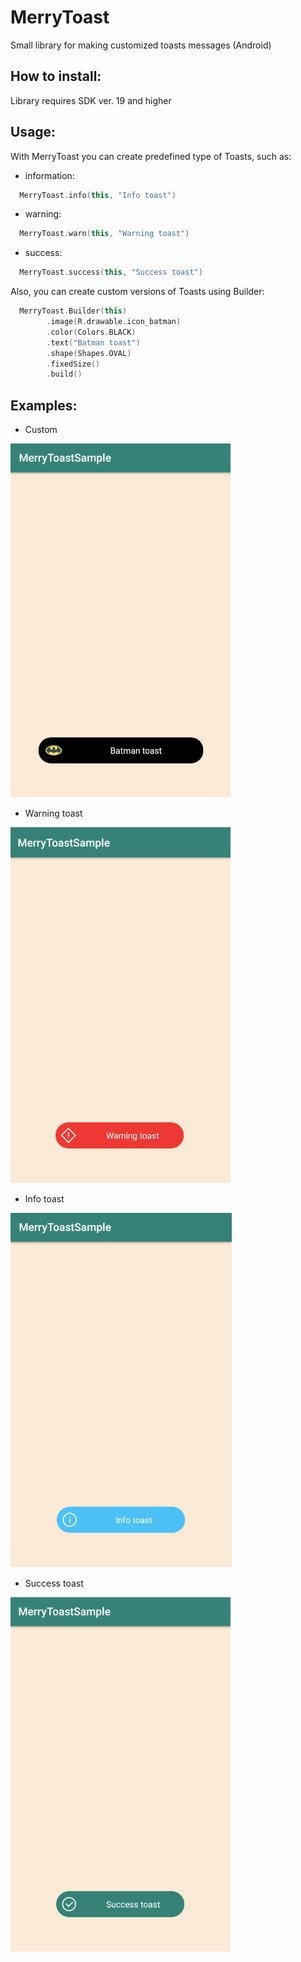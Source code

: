 # MerryToast

Small library for making customized toasts messages (Android)

How to install:
-------
  Library requires SDK ver. 19 and higher

Usage:
-------

With MerryToast you can create predefined type of Toasts, such as:
  * information:
 
```kt
  MerryToast.info(this, "Info toast")
```
  * warning:
 
```kt
  MerryToast.warn(this, "Warning toast")
```
  * success:
 
```kt
  MerryToast.success(this, "Success toast")
```

Also, you can create custom versions of Toasts using Builder:

```kt
  MerryToast.Builder(this)
        .image(R.drawable.icon_batman)
        .color(Colors.BLACK)
        .text("Batman toast")
        .shape(Shapes.OVAL)
        .fixedSize()
        .build()
```

Examples:
-------
  * Custom
  
![Custom](screenshots/toast_batman.png)

  * Warning toast
  
![Warning](screenshots/toast_warn.png)

  * Info toast
  
![Info](screenshots/toast_info.png)

  * Success toast
  
![Success](screenshots/toast_success.png)

